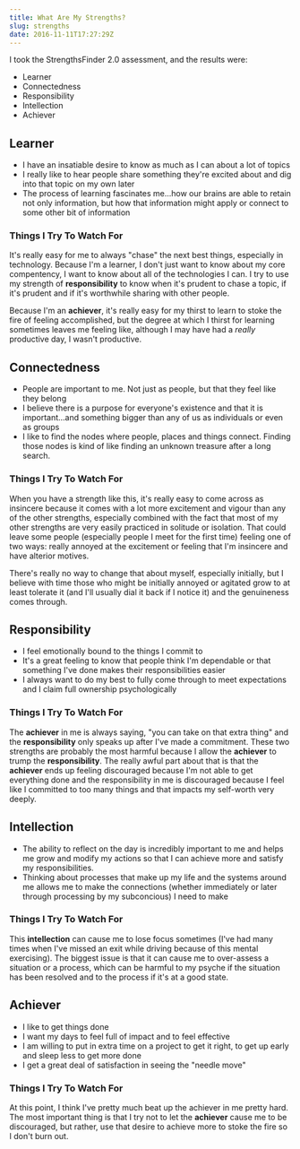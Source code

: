 ```yaml
---
title: What Are My Strengths?
slug: strengths
date: 2016-11-11T17:27:29Z
---
```


I took the StrengthsFinder 2.0 assessment, and the results were:

- Learner
- Connectedness
- Responsibility
- Intellection
- Achiever

## Learner

- I have an insatiable desire to know as much as I can about a lot of topics
- I really like to hear people share something they're excited about and dig into that topic on my own later
- The process of learning fascinates me...how our brains are able to retain not only information, but how that information might apply or connect to some other bit of information

### Things I Try To Watch For

It's really easy for me to always "chase" the next best things, especially in technology. Because I'm a learner, I don't just want to know about my core compentency, I want to know about all of the technologies I can. I try to use my strength of **responsibility** to know when it's prudent to chase a topic, if it's prudent and if it's worthwhile sharing with other people.

Because I'm an **achiever**, it's really easy for my thirst to learn to stoke the fire of feeling accomplished, but the degree at which I thirst for learning sometimes leaves me feeling like, although I may have had a _really_ productive day, I wasn't productive.

## Connectedness

- People are important to me. Not just as people, but that they feel like they belong
- I believe there is a purpose for everyone's existence and that it is important...and something bigger than any of us as individuals or even as groups
- I like to find the nodes where people, places and things connect. Finding those nodes is kind of like finding an unknown treasure after a long search.

### Things I Try To Watch For

When you have a strength like this, it's really easy to come across as insincere because it comes with a lot more excitement and vigour than any of the other strengths, especially combined with the fact that most of my other strengths are very easily practiced in solitude or isolation. That could leave some people (especially people I meet for the first time) feeling one of two ways: really annoyed at the excitement or feeling that I'm insincere and have alterior motives.

There's really no way to change that about myself, especially initially, but I believe with time those who might be initially annoyed or agitated grow to at least tolerate it (and I'll usually dial it back if I notice it) and the genuineness comes through.

## Responsibility

- I feel emotionally bound to the things I commit to
- It's a great feeling to know that people think I'm dependable or that something I've done makes their responsibilities easier
- I always want to do my best to fully come through to meet expectations and I claim full ownership psychologically

### Things I Try To Watch For

The **achiever** in me is always saying, "you can take on that extra thing" and the **responsibility** only speaks up after I've made a commitment. These two strengths are probably the most harmful because I allow the **achiever** to trump the **responsibility**. The really awful part about that is that the **achiever** ends up feeling discouraged because I'm not able to get everything done and the responsibility in me is discouraged because I feel like I committed to too many things and that impacts my self-worth very deeply.

## Intellection

- The ability to reflect on the day is incredibly important to me and helps me grow and modify my actions so that I can achieve more and satisfy my responsibilities.
- Thinking about processes that make up my life and the systems around me allows me to make the connections (whether immediately or later through processing by my subconcious) I need to make

### Things I Try To Watch For

This **intellection** can cause me to lose focus sometimes (I've had many times when I've missed an exit while driving because of this mental exercising). The biggest issue is that it can cause me to over-assess a situation or a process, which can be harmful to my psyche if the situation has been resolved and to the process if it's at a good state.

## Achiever

- I like to get things done
- I want my days to feel full of impact and to feel effective
- I am willing to put in extra time on a project to get it right, to get up early and sleep less to get more done
- I get a great deal of satisfaction in seeing the "needle move"

### Things I Try To Watch For

At this point, I think I've pretty much beat up the achiever in me pretty hard. The most important thing is that I try not to let the **achiever** cause me to be discouraged, but rather, use that desire to achieve more to stoke the fire so I don't burn out.

